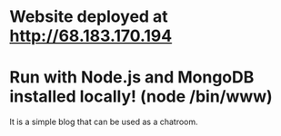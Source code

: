 # Website deployed at http://68.183.170.194
# Run with Node.js and MongoDB installed locally! (node /bin/www)

It is a simple blog that can be used as a chatroom.
